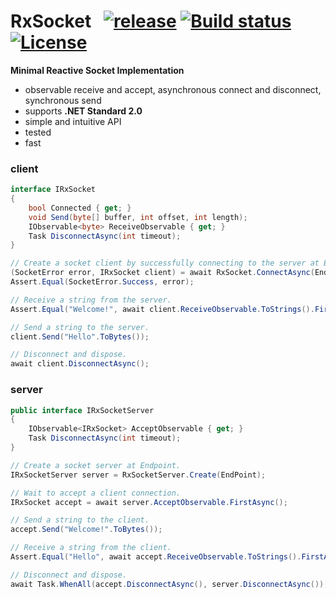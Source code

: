 # RxSocket&nbsp;&nbsp; [![release](https://img.shields.io/github/release/dshe/RxSocket/all.svg)](https://github.com/dshe/RxSocket/releases) [![Build status](https://ci.appveyor.com/api/projects/status/rfxxbpx2agq8r93n?svg=true)](https://ci.appveyor.com/project/dshe/rxsocket) [![License](https://img.shields.io/badge/license-Apache%202.0-7755BB.svg)](https://opensource.org/licenses/Apache-2.0)

**Minimal Reactive Socket Implementation**
- observable receive and accept, asynchronous connect and disconnect, synchronous send
- supports **.NET Standard 2.0**
- simple and intuitive API
- tested
- fast

### client
```csharp
interface IRxSocket
{
    bool Connected { get; }
    void Send(byte[] buffer, int offset, int length);
    IObservable<byte> ReceiveObservable { get; }
    Task DisconnectAsync(int timeout);
}
```
```csharp
// Create a socket client by successfully connecting to the server at EndPoint.
(SocketError error, IRxSocket client) = await RxSocket.ConnectAsync(EndPoint);
Assert.Equal(SocketError.Success, error);

// Receive a string from the server.
Assert.Equal("Welcome!", await client.ReceiveObservable.ToStrings().FirstAsync());

// Send a string to the server.
client.Send("Hello".ToBytes());

// Disconnect and dispose.
await client.DisconnectAsync();
```

### server
```csharp
public interface IRxSocketServer
{
    IObservable<IRxSocket> AcceptObservable { get; }
    Task DisconnectAsync(int timeout);
}
```
```csharp
// Create a socket server at Endpoint.
IRxSocketServer server = RxSocketServer.Create(EndPoint);

// Wait to accept a client connection.
IRxSocket accept = await server.AcceptObservable.FirstAsync();

// Send a string to the client.
accept.Send("Welcome!".ToBytes());

// Receive a string from the client.
Assert.Equal("Hello", await accept.ReceiveObservable.ToStrings().FirstAsync();

// Disconnect and dispose.
await Task.WhenAll(accept.DisconnectAsync(), server.DisconnectAsync());

```
